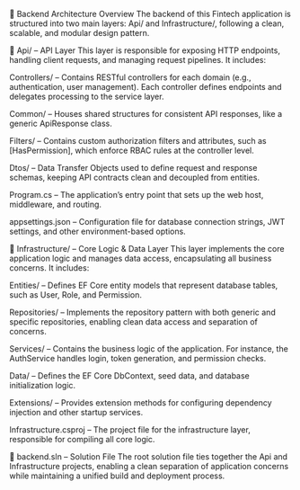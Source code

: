 📁 Backend Architecture Overview
The backend of this Fintech application is structured into two main layers: Api/ and Infrastructure/, following a clean, scalable, and modular design pattern.

🔹 Api/ – API Layer
  This layer is responsible for exposing HTTP endpoints, handling client requests, and managing request pipelines. It includes:
  
  Controllers/ – Contains RESTful controllers for each domain (e.g., authentication, user management). Each controller defines endpoints and delegates processing to the service layer.
  
  Common/ – Houses shared structures for consistent API responses, like a generic ApiResponse<T> class.
  
  Filters/ – Contains custom authorization filters and attributes, such as [HasPermission], which enforce RBAC rules at the controller level.
  
  Dtos/ – Data Transfer Objects used to define request and response schemas, keeping API contracts clean and decoupled from entities.
  
  Program.cs – The application’s entry point that sets up the web host, middleware, and routing.
  
  appsettings.json – Configuration file for database connection strings, JWT settings, and other environment-based options.

🔹 Infrastructure/ – Core Logic & Data Layer
  This layer implements the core application logic and manages data access, encapsulating all business concerns. It includes:
  
  Entities/ – Defines EF Core entity models that represent database tables, such as User, Role, and Permission.
  
  Repositories/ – Implements the repository pattern with both generic and specific repositories, enabling clean data access and separation of concerns.
  
  Services/ – Contains the business logic of the application. For instance, the AuthService handles login, token generation, and permission checks.
  
  Data/ – Defines the EF Core DbContext, seed data, and database initialization logic.
  
  Extensions/ – Provides extension methods for configuring dependency injection and other startup services.
  
  Infrastructure.csproj – The project file for the infrastructure layer, responsible for compiling all core logic.

🔸 backend.sln – Solution File
The root solution file ties together the Api and Infrastructure projects, enabling a clean separation of application concerns while maintaining a unified build and deployment process.

